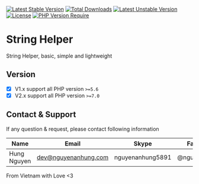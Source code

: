 [![Latest Stable Version](http://poser.pugx.org/nguyenanhung/string-helper/v)](https://packagist.org/packages/nguyenanhung/string-helper) [![Total Downloads](http://poser.pugx.org/nguyenanhung/string-helper/downloads)](https://packagist.org/packages/nguyenanhung/string-helper) [![Latest Unstable Version](http://poser.pugx.org/nguyenanhung/string-helper/v/unstable)](https://packagist.org/packages/nguyenanhung/string-helper) [![License](http://poser.pugx.org/nguyenanhung/string-helper/license)](https://packagist.org/packages/nguyenanhung/string-helper) [![PHP Version Require](http://poser.pugx.org/nguyenanhung/string-helper/require/php)](https://packagist.org/packages/nguyenanhung/string-helper)

# String Helper

String Helper, basic, simple and lightweight

## Version

- [x] V1.x support all PHP version `>=5.6`
- [x] V2.x support all PHP version `>=7.0`

## Contact & Support

If any question & request, please contact following information

| Name        | Email                | Skype            | Facebook      |
| ----------- | -------------------- | ---------------- | ------------- |
| Hung Nguyen | dev@nguyenanhung.com | nguyenanhung5891 | @nguyenanhung |

From Vietnam with Love <3
